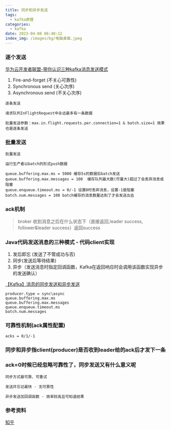 ```yaml
---
title: 同步和异步发送
tags:
  - kafka原理
categories:
  - kafka
date: 2023-04-08 06:40:12
index_img: /images/bg/电脑桌面.jpeg
---
```


### 逐个发送

[华为云开发者联盟​-带你认识三种kafka消息发送模式](https://zhuanlan.zhihu.com/p/451678059)

1. Fire-and-forget (不关心可靠性)
2. Synchronous send (关心次序)
3. Asynchronous send (不关心次序)

```
逐条发送

请求队列InFlightRequest中永远最多有一条数据

批量发送参数：max.in.flight.requests.per.connection=1 & batch.size=1 效果也是逐条发送
```


### 批量发送

```
批量发送

运行生产者以batch的形式push数据

queue.buffering.max.ms = 5000 缓存5s的数据后batch发送
queue.buffering.max.messages = 100  缓存队列最大数(尽量大)超过了会丢弃消息或阻塞
queue.enqueue.timeout.ms = 0/-1 设置0时丢弃消息，设置-1是阻塞
batch.num.messages = 100 batch缓存的消息数量达到了才会发送出去
```

### ack机制

> broker 收到消息之后在什么状态下（直接返回,leader success, follower&leader success）返回success

### Java代码发送消息的三种模式 - 代码client实现

1. 发后即忘 (发送了不管成功与否)
2. 同步(发送后等待结果)
3. 异步（发送消息时指定回调函数，Kafka在返回响应时会调用该函数实现异步的发送确认）


[【Kafka】消息的同步发送和异步发送](https://blog.csdn.net/m0_45406092/article/details/119546471)

```
producer.type = sync\async
queue.buffering.max.ms
queue.buffering.max.messages
queue.enqueue.timeout.ms
batch.num.messages
```

### 可靠性机制(ack属性配置)

```
acks = 0/1/-1
```

### 同步和异步指client(producer)是否收到leader给的ack后才发下一条


### ack=0时候已经忽略可靠性了，同步发送又有什么意义呢

```
同步方式最可靠、可重试

发送并忘记最快 - 无可靠性

异步发送加回调函数 - 效率较高且可知道结果
```

### 参考资料

[知乎](https://zhuanlan.zhihu.com/p/531447457)
